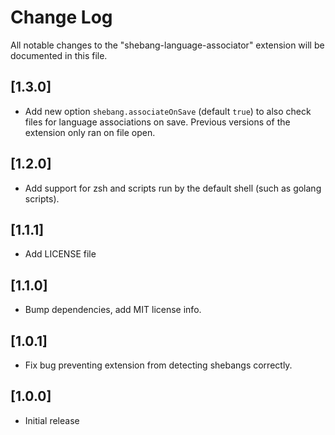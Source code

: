 # Change Log
All notable changes to the "shebang-language-associator" extension will be documented in this file.

## [1.3.0]
- Add new option `shebang.associateOnSave` (default `true`) to also check files for language associations on save. Previous versions of the extension only ran on file open.

## [1.2.0]
- Add support for zsh and scripts run by the default shell (such as golang scripts).

## [1.1.1]
- Add LICENSE file

## [1.1.0]
- Bump dependencies, add MIT license info.

## [1.0.1]
- Fix bug preventing extension from detecting shebangs correctly.

## [1.0.0]
- Initial release
